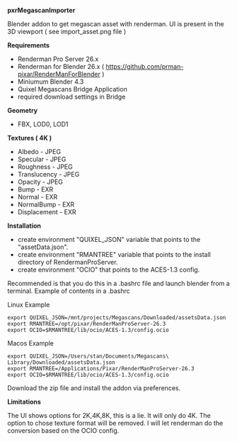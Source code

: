 **pxrMegascanImporter**

Blender addon to get megascan asset with renderman.
UI is present in the 3D viewport ( see import_asset.png file )

**Requirements**
- Renderman Pro Server 26.x
- Renderman for Blender 26.x ( https://github.com/prman-pixar/RenderManForBlender )
- Miniumum Blender 4.3
- Quixel Megascans Bridge Application
- required download settings in Bridge
  
**Geometry**
- FBX, LOD0, LOD1

**Textures ( 4K )**
- Albedo - JPEG
- Specular - JPEG
- Roughness - JPEG
- Translucency - JPEG
- Opacity - JPEG
- Bump - EXR
- Normal - EXR
- NormalBump - EXR
- Displacement - EXR  

**Installation**
- create environment "QUIXEL_JSON" variable that points to the "assetData.json".
- create environment "RMANTREE" variable that points to the install directory of RendermanProServer.
- create environment "OCIO" that points to the ACES-1.3 config.

Recommended is that you do this in a .bashrc file and launch blender from a terminal.
Example of contents in a .bashrc

Linux Example
```
export QUIXEL_JSON=/mnt/projects/Megascans/Downloaded/assetsData.json
export RMANTREE=/opt/pixar/RenderManProServer-26.3
export OCIO=$RMANTREE/lib/ocio/ACES-1.3/config.ocio
```

Macos Example
```
export QUIXEL_JSON=/Users/stan/Documents/Megascans\ Library/Downloaded/assetsData.json
export RMANTREE=/Applications/Pixar/RenderManProServer-26.3
export OCIO=$RMANTREE/lib/ocio/ACES-1.3/config.ocio
```

Download the zip file and install the addon via preferences.

**Limitations**

The UI shows options for 2K,4K,8K, this is a lie. It will only do 4K. 
The option to chose texture format will be removed. I will let renderman do the conversion based on the OCIO config.


